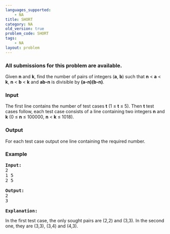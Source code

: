 ```yaml
---
languages_supported:
    - NA
title: SHORT
category: NA
old_version: true
problem_code: SHORT
tags:
    - NA
layout: problem
---
```

###  All submissions for this problem are available. 

Given **n** and **k**, find the number of pairs of integers (**a**, **b**) such that **n** &lt; **a** &lt; **k**, **n** &lt; **b** &lt; **k** and **ab-n** is divisible by **(a-n)(b-n)**.

### Input

The first line contains the number of test cases **t** (1 ≤ **t** ≤ 5). Then **t** test cases follow, each test case consists of a line containing two integers **n** and **k** (0 ≤ **n** ≤ 100000, **n** &lt; **k** ≤ 1018).

### Output

For each test case output one line containing the required number.

### Example

<pre><b>Input:</b>
2
1 5
2 5

<b>Output:</b>
2
3

<b>Explanation:</b>
</pre>
In the first test case, the only sought pairs are (2,2) and (3,3). In the second one, they are (3,3), (3,4) and (4,3).
